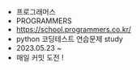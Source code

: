 - 프로그래머스
- PROGRAMMERS
- https://school.programmers.co.kr/
- python 코딩테스트 연습문제 study
- 2023.05.23 ~
- 매일 커밋 도전 !